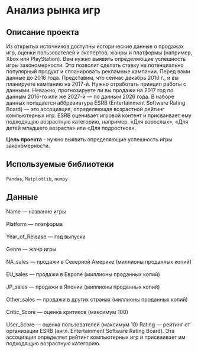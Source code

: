 
# Анализ рынка игр

## Описание проекта
Из открытых источников доступны исторические данные о продажах игр, оценки пользователей и экспертов, жанры и платформы (например, Xbox или PlayStation). Вам нужно выявить определяющие успешность игры закономерности. Это позволит сделать ставку на потенциально популярный продукт и спланировать рекламные кампании.
Перед вами данные до 2016 года. Представим, что сейчас декабрь 2016 г., и вы планируете кампанию на 2017-й. Нужно отработать принцип работы с данными. Неважно, прогнозируете ли вы продажи на 2017 год по данным 2016-го или же 2027-й — по данным 2026 года.
В наборе данных попадается аббревиатура ESRB (Entertainment Software Rating Board) — это ассоциация, определяющая возрастной рейтинг компьютерных игр. ESRB оценивает игровой контент и присваивает ему подходящую возрастную категорию, например, «Для взрослых», «Для детей младшего возраста» или «Для подростков».

**Цель проекта** - нужно выявить определяющие успешность игры закономерности.


## Используемые библиотеки
`Pandas`, `Matplotlib`,  `numpy`

## Данные

Name — название игры<br />  
Platform — платформа<br />  
Year_of_Release — год выпуска<br />  
Genre — жанр игры<br />  
NA_sales — продажи в Северной Америке (миллионы проданных копий)<br />  
EU_sales — продажи в Европе (миллионы проданных копий)<br />  
JP_sales — продажи в Японии (миллионы проданных копий)<br />  
Other_sales — продажи в других странах (миллионы проданных копий)<br />  
Critic_Score — оценка критиков (максимум 100)<br />  
User_Score — оценка пользователей (максимум 10)
Rating — рейтинг от организации ESRB (англ. Entertainment Software Rating Board). Эта ассоциация определяет рейтинг компьютерных игр и присваивает им подходящую возрастную категорию.

